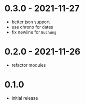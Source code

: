 # 0.3.0 - 2021-11-27

* better json support
* use chrono for dates
* fix newline for `Buchung`

# 0.2.0 - 2021-11-26

* refactor modules

# 0.1.0

* initial release